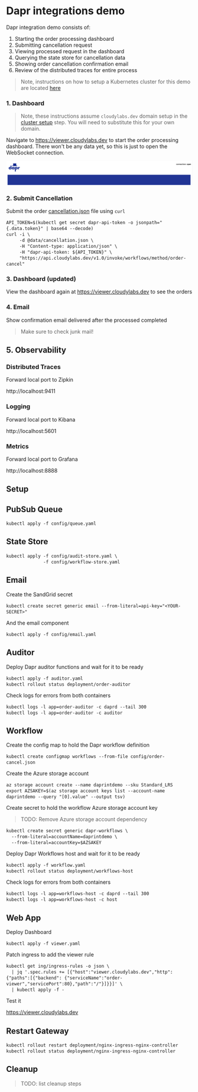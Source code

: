 # Dapr integrations demo

Dapr integration demo consists of:

1. Starting the order processing dashboard 
2. Submitting cancellation request 
3. Viewing processed request in the dashboard 
4. Querying the state store for cancellation data
5. Showing order cancellation confirmation email 
6. Review of the distributed traces for entire process 

> Note, instructions on how to setup a Kubernetes cluster for this demo are located [here](../setup/README.md)

### 1. Dashboard 

> Note, these instructions assume `cloudylabs.dev` domain setup in the [cluster setup](../setup/README.md) step. You will need to substitute this for your own domain. 

Navigate to https://viewer.cloudylabs.dev to start the order processing dashboard. There won't be any data yet, so this is just to open the WebSocket connection. 

![Initial UI](../img/ui1.png)

### 2. Submit Cancellation 

Submit the order [cancellation.json](data/cancellation.json) file using `curl`

```shell
API_TOKEN=$(kubectl get secret dapr-api-token -o jsonpath="{.data.token}" | base64 --decode)
curl -i \
     -d @data/cancellation.json \
     -H "Content-type: application/json" \
     -H "dapr-api-token: ${API_TOKEN}" \
     "https://api.cloudylabs.dev/v1.0/invoke/workflows/method/order-cancel"
```

### 3. Dashboard (updated)

View the dashboard again at https://viewer.cloudylabs.dev to see the orders

### 4. Email 

Show confirmation email delivered after the processed completed 

> Make sure to check junk mail!

## 5. Observability 

### Distributed Traces 

Forward local port to Zipkin

http://localhost:9411

### Logging 

Forward local port to Kibana

http://localhost:5601

### Metrics 

Forward local port to Grafana

http://localhost:8888


## Setup 


## PubSub Queue


```shell
kubectl apply -f config/queue.yaml
```

## State Store 

```shell
kubectl apply -f config/audit-store.yaml \
              -f config/workflow-store.yaml
```

## Email 

Create the SandGrid secret

```shell
kubectl create secret generic email --from-literal=api-key="<YOUR-SECRET>"
```

And the email component

```shell
kubectl apply -f config/email.yaml
```


## Auditor 

Deploy Dapr auditor functions and wait for it to be ready 

```shell
kubectl apply -f auditor.yaml
kubectl rollout status deployment/order-auditor
```

Check logs for errors from both containers

```shell
kubectl logs -l app=order-auditor -c daprd --tail 300
kubectl logs -l app=order-auditor -c auditor
```

## Workflow 

Create the config map to hold the Dapr workflow definition

```shell
kubectl create configmap workflows --from-file config/order-cancel.json
```

Create the Azure storage account 

```shell
az storage account create --name daprintdemo --sku Standard_LRS
export AZSAKEY=$(az storage account keys list --account-name daprintdemo --query "[0].value" --output tsv)
```

Create secret to hold the workflow Azure storage account key

> TODO: Remove Azure storage account  dependency 

```shell
kubectl create secret generic dapr-workflows \
  --from-literal=accountName=daprintdemo \
  --from-literal=accountKey=$AZSAKEY
```

Deploy Dapr Workflows host and wait for it to be ready

```shell
kubectl apply -f workflow.yaml
kubectl rollout status deployment/workflows-host
```

Check logs for errors from both containers

```shell
kubectl logs -l app=workflows-host -c daprd --tail 300
kubectl logs -l app=workflows-host -c host
```


## Web App 

Deploy Dashboard 

```shell
kubectl apply -f viewer.yaml
```

Patch ingress to add the viewer rule

```shell
kubectl get ing/ingress-rules -o json \
  | jq '.spec.rules += [{"host":"viewer.cloudylabs.dev","http":{"paths":[{"backend": {"serviceName":"order-viewer","servicePort":80},"path":"/"}]}}]' \
  | kubectl apply -f -
```

Test it

https://viewer.cloudylabs.dev

## Restart Gateway

```shell
kubectl rollout restart deployment/nginx-ingress-nginx-controller
kubectl rollout status deployment/nginx-ingress-nginx-controller
```


## Cleanup 

> TODO: list cleanup steps 